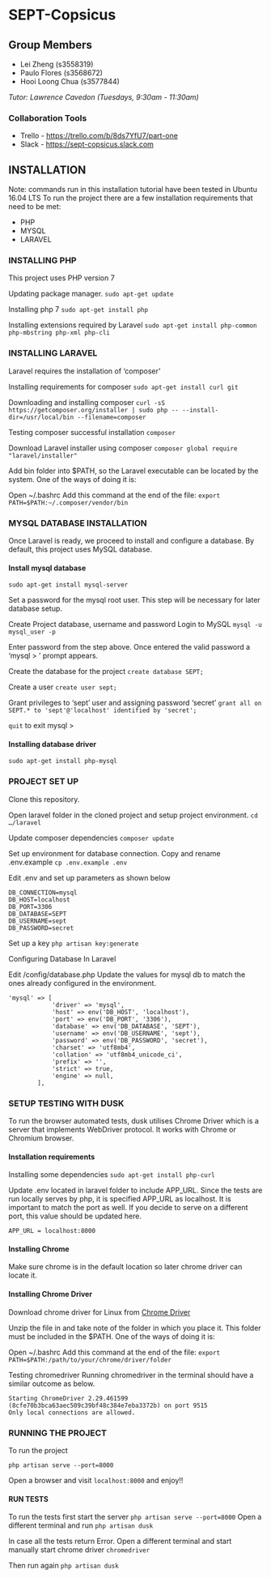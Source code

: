 # SEPT-Copsicus

## Group Members
- Lei Zheng (s3558319)
- Paulo Flores (s3568672)
- Hooi Loong Chua (s3577844)

*Tutor: Lawrence Cavedon (Tuesdays, 9:30am - 11:30am)*

### Collaboration Tools
- Trello - https://trello.com/b/8ds7YfU7/part-one
- Slack - https://sept-copsicus.slack.com

## INSTALLATION

Note: commands run in this installation tutorial have been tested in Ubuntu 16.04 LTS
To run the project there are a few installation requirements that need to be met:
* PHP
* MYSQL
* LARAVEL

### INSTALLING PHP
This project uses PHP version 7

Updating package manager.
`sudo apt-get update`

Installing php 7
`sudo apt-get install php`

Installing extensions required by Laravel
`sudo apt-get install php-common php-mbstring php-xml php-cli`


### INSTALLING LARAVEL
Laravel requires the installation of ‘composer’

Installing requirements for composer
`sudo apt-get install curl git`

Downloading and installing composer
`curl -sS https://getcomposer.org/installer | sudo php -- --install-dir=/usr/local/bin --filename=composer`

Testing composer successful installation
`composer`

Download Laravel installer using composer
`composer global require "laravel/installer"`

Add bin folder into $PATH, so the Laravel executable can be located by the system.  One of the ways of doing it is:

Open ~/.bashrc
Add this command at the end of the file:
`export PATH=$PATH:~/.composer/vendor/bin`

### MYSQL DATABASE INSTALLATION
Once Laravel is ready, we proceed to install and configure a database. By default, this project uses MySQL database.

#### Install mysql database
`sudo apt-get install mysql-server`

Set a password for the mysql root user. This step will be necessary for later database setup.

Create Project database, username and password
Login to MySQL
`mysql -u mysql_user -p`

Enter password from the step above. Once entered the valid password a ‘mysql > ’ prompt appears.

Create the database for the project
`create database SEPT;`

Create a user
`create user sept;`

Grant privileges to ‘sept’ user and assigning password ‘secret’
`grant all on SEPT.* to 'sept'@'localhost' identified by 'secret';`

`quit` to exit mysql >

#### Installing database driver
`sudo apt-get install php-mysql`


### PROJECT SET UP

Clone this repository.

Open laravel folder in the cloned project and setup project environment.
`cd …/laravel`

Update composer dependencies
`composer update`

Set up environment for database connection.
Copy and rename .env.example
`cp .env.example .env`

Edit .env and set up parameters as shown below
```
DB_CONNECTION=mysql
DB_HOST=localhost
DB_PORT=3306
DB_DATABASE=SEPT
DB_USERNAME=sept
DB_PASSWORD=secret
```

Set up a key
`php artisan key:generate`

Configuring Database In Laravel

Edit /config/database.php
Update the values for mysql db to match the ones already configured in the environment.
```
'mysql' => [
            'driver' => 'mysql',
            'host' => env('DB_HOST', 'localhost'),
            'port' => env('DB_PORT', '3306'),
            'database' => env('DB_DATABASE', 'SEPT'),
            'username' => env('DB_USERNAME', 'sept'),
            'password' => env('DB_PASSWORD', 'secret'),
            'charset' => 'utf8mb4',
            'collation' => 'utf8mb4_unicode_ci',
            'prefix' => '',
            'strict' => true,
            'engine' => null,
        ],
```

### SETUP TESTING WITH DUSK
To run the browser automated tests, dusk utilises Chrome Driver which is a server that implements WebDriver protocol. It works with Chrome or Chromium browser.

#### Installation requirements

Installing some dependencies
`sudo apt-get install php-curl`

Update .env located in laravel folder to include APP_URL.
Since the tests are run locally serves by php, it is specified APP_URL as localhost. It is important to match the port as well. If you decide to serve on a different port, this value should be updated here.

`APP_URL = localhost:8000`

#### Installing Chrome
Make sure chrome is in the default location so later chrome driver can locate it.

#### Installing Chrome Driver
Download chrome driver for Linux from
[Chrome Driver](https://chromedriver.storage.googleapis.com/index.html?path=2.29/)

Unzip the file in and take note of the folder in which you place it. This folder must be included in the $PATH. One of the ways of doing it is:

Open ~/.bashrc
Add this command at the end of the file:
`export PATH=$PATH:/path/to/your/chrome/driver/folder`

Testing chromedriver
Running chromedriver in the terminal should have a similar outcome as below.
```
Starting ChromeDriver 2.29.461599 (8cfe70b3bca63aec509c39bf48c384e7eba3372b) on port 9515
Only local connections are allowed.
```

### RUNNING THE PROJECT

To run the project

`php artisan serve --port=8000`

Open a browser and visit `localhost:8000` and enjoy!!


#### RUN TESTS
To run the tests first start the server
`php artisan serve --port=8000`
Open a different terminal and run
`php artisan dusk`

In case all the tests return Error. Open a different terminal and start manually start chrome driver
`chromedriver`

Then run again
`php artisan dusk`
